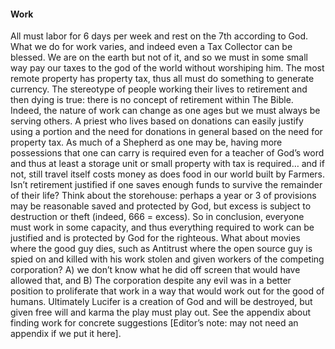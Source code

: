 #### Work

All must labor for 6 days per week and rest on the 7th according to God. What we do for work varies, 
and indeed even a Tax Collector can be blessed. We are on the earth but not of it, and so we must in 
some small way pay our taxes to the god of the world without worshiping him. The most remote 
property has property tax, thus all must do something to generate currency. The stereotype of people working their lives to retirement and then dying is true: there is no concept of retirement within The 
Bible. Indeed, the nature of work can change as one ages but we must always be serving others. A 
priest who lives based on donations can easily justify using a portion and the need for donations in 
general based on the need for property tax. As much of a Shepherd as one may be, having more 
possessions that one can carry is required even for a teacher of God’s word and thus at least a storage 
unit or small property with tax is required… and if not, still travel itself costs money as does food in 
our world built by Farmers. Isn’t retirement justified if one saves enough funds to survive the 
remainder of their life? Think about the storehouse: perhaps a year or 3 of provisions may be 
reasonable saved and protected by God, but excess is subject to destruction or theft (indeed, 666 = 
excess). So in conclusion, everyone must work in some capacity, and thus everything required to 
work can be justified and is protected by God for the righteous. What about movies where the good 
guy dies, such as Antitrust where the open source guy is spied on and killed with his work stolen and 
given workers of the competing corporation? A) we don’t know what he did off screen that would 
have allowed that, and B) The corporation despite any evil was in a better position to proliferate that 
work in a way that would work out for the good of humans. Ultimately Lucifer is a creation of God 
and will be destroyed, but given free will and karma the play must play out.
See the appendix about finding work for concrete suggestions [Editor’s note: may not need an 
appendix if we put it here].
